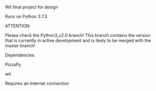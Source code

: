 Wit final project for design

Runs on Python 3.7.3

ATTENTION:

Please check the Python3_v2.0 branch! This branch contains the version that is currently in active development and is likely to be merged with the master branch!

Dependencies:

PizzaPy

wit

Requires an Internet connection
